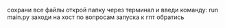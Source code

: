 сохрани все файлы
открой папку через терминал и введи команду: run main.py
заходи на хост 
по вопросам запуска к гпт обратись 
